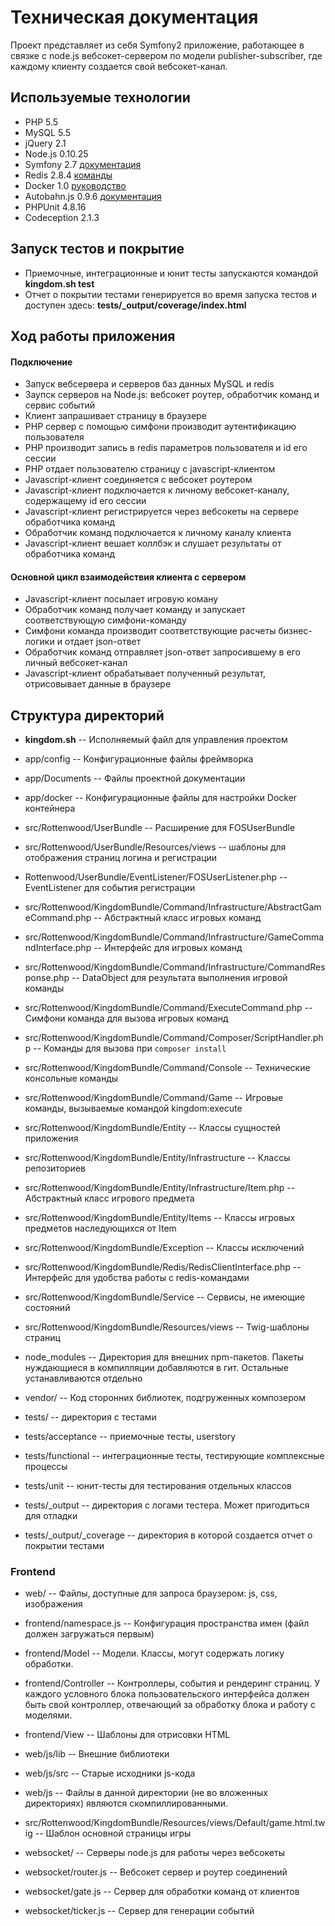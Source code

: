 Техническая документация
========================

Проект представляет из себя Symfony2 приложение, работающее в связке с node.js вебсокет-сервером по модели publisher-subscriber, где каждому клиенту создается свой вебсокет-канал.

## Используемые технологии
* PHP 5.5
* MySQL 5.5
* jQuery 2.1
* Node.js 0.10.25
* Symfony 2.7 [документация](https://symfony.com/doc/current/index.html)
* Redis 2.8.4 [команды](http://redis.io/commands)
* Docker 1.0 [руководство](http://docs.docker.com/linux/started/)
* Autobahn.js 0.9.6 [документация](http://autobahn.ws/js/)
* PHPUnit 4.8.16
* Codeception 2.1.3

## Запуск тестов и покрытие
* Приемочные, интеграционные и юнит тесты запускаются командой **kingdom.sh test**
* Отчет о покрытии тестами генерируется во время запуска тестов и доступен здесь: **tests/_output/coverage/index.html**

## Ход работы приложения

#### Подключение
* Запуск вебсервера и серверов баз данных MySQL и redis
* Заупск серверов на Node.js: вебсокет роутер, обработчик команд и сервис событий
* Клиент запрашивает страницу в браузере
* PHP сервер с помощью симфони производит аутентификацию пользователя
* PHP производит запись в redis параметров пользователя и id его сессии
* PHP отдает пользователю страницу с javascript-клиентом
* Javascript-клиент соединяется с вебсокет роутером
* Javascript-клиент подключается к личному вебсокет-каналу, содержащему id его сессии
* Javascript-клиент регистрируется через вебсокеты на сервере обработчика команд
* Обработчик команд подключается к личному каналу клиента
* Javascript-клиент вешает коллбэк и слушает результаты от обработчика команд

#### Основной цикл взаимодействия клиента с сервером
* Javascript-клиент посылает игровую коману
* Обработчик команд получает команду и запускает соответствующую симфони-команду
* Симфони команда производит соответствующие расчеты бизнес-логики и отдает json-ответ
* Обработчик команд отправляет json-ответ запросившему в его личный вебсокет-канал
* Javascript-клиент обрабатывает полученный результат, отрисовывает данные в браузере


## Структура директорий
* **kingdom.sh** -- Исполняемый файл для управления проектом

* app/config -- Конфигурационные файлы фреймворка
* app/Documents -- Файлы проектной документации
* app/docker -- Конфигурационные файлы для настройки Docker контейнера

* src/Rottenwood/UserBundle -- Расширение для FOSUserBundle
* src/Rottenwood/UserBundle/Resources/views -- шаблоны для отображения страниц логина и регистрации
* Rottenwood/UserBundle/EventListener/FOSUserListener.php -- EventListener для события регистрации

* src/Rottenwood/KingdomBundle/Command/Infrastructure/AbstractGameCommand.php -- Абстрактный класс игровых команд
* src/Rottenwood/KingdomBundle/Command/Infrastructure/GameCommandInterface.php -- Интерфейс для игровых команд
* src/Rottenwood/KingdomBundle/Command/Infrastructure/CommandResponse.php -- DataObject для результата выполнения игровой команды
* src/Rottenwood/KingdomBundle/Command/ExecuteCommand.php -- Симфони команда для вызова игровых команд
* src/Rottenwood/KingdomBundle/Command/Composer/ScriptHandler.php -- Команды для вызова при `composer install`
* src/Rottenwood/KingdomBundle/Command/Console -- Технические консольные команды
* src/Rottenwood/KingdomBundle/Command/Game -- Игровые команды, вызываемые командой kingdom:execute

* src/Rottenwood/KingdomBundle/Entity -- Классы сущностей приложения
* src/Rottenwood/KingdomBundle/Entity/Infrastructure -- Классы репозиториев
* src/Rottenwood/KingdomBundle/Entity/Infrastructure/Item.php -- Абстрактный класс игрового предмета
* src/Rottenwood/KingdomBundle/Entity/Items -- Классы игровых предметов наследующихся от Item

* src/Rottenwood/KingdomBundle/Exception -- Классы исключений
* src/Rottenwood/KingdomBundle/Redis/RedisClientInterface.php -- Интерфейс для удобства работы с redis-командами

* src/Rottenwood/KingdomBundle/Service -- Сервисы, не имеющие состояний
* src/Rottenwood/KingdomBundle/Resources/views -- Twig-шаблоны страниц

* node_modules -- Директория для внешних npm-пакетов. Пакеты нуждающиеся в компилляции добавляются в гит. Остальные устанавливаются отдельно

* vendor/ -- Код сторонних библиотек, подгруженных композером

* tests/ -- директория с тестами
* tests/acceptance -- приемочные тесты, userstory
* tests/functional -- интеграционные тесты, тестирующие комплексные процессы
* tests/unit -- юнит-тесты для тестирования отдельных классов
* tests/_output -- директория с логами тестера. Может пригодиться для отладки
* tests/_output/_coverage -- директория в которой создается отчет о покрытии тестами

### Frontend

* web/ -- Файлы, доступные для запроса браузером: js, css, изображения 

* frontend/namespace.js -- Конфигурация пространства имен (файл должен загружаться первым)
* frontend/Model -- Модели. Классы, могут содержать логику обработки.
* frontend/Controller -- Контроллеры, события и рендеринг страниц. У каждого условного блока пользовательского интерфейса должен быть свой контроллер, отвечающий за обработку блока и работу с моделями.
* frontend/View -- Шаблоны для отрисовки HTML
* web/js/lib -- Внешние библиотеки
* web/js/src -- Старые исходники js-кода
* web/js -- Файлы в данной директории (не во вложенных директориях) являются скомпиллированными.

* src/Rottenwood/KingdomBundle/Resources/views/Default/game.html.twig -- Шаблон основной страницы игры

* websocket/ -- Серверы node.js для работы через вебсокеты
* websocket/router.js -- Вебсокет сервер и роутер соединений
* websocket/gate.js -- Сервер для обработки команд от клиентов
* websocket/ticker.js -- Сервер для генерации событий
